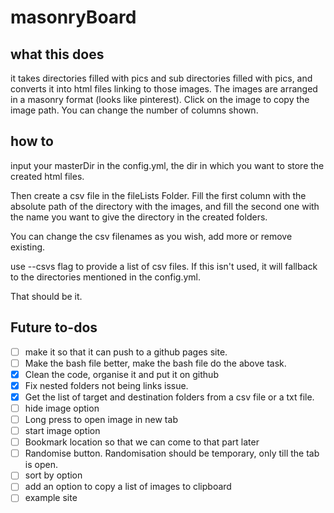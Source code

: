 # masonryBoard

## what this does

it takes directories filled with pics and sub directories filled with pics, and converts it into html files linking to those images. 
The images are arranged in a masonry format (looks like pinterest).
Click on the image to copy the image path.
You can change the number of columns shown.


## how to 

input your masterDir in the config.yml, the dir in which you want to store the created html files. 

Then create a csv file in the fileLists Folder.
Fill the first column with the absolute path of the directory with the images, and fill the second one with the name you want to give the directory in the created folders. 

You can change the csv filenames as you wish, add more or remove existing.

use --csvs flag to provide a list of csv files. If this isn't used, it will fallback to the directories mentioned in the config.yml.

That should be it. 


## Future to-dos

- [ ] make it so that it can push to a github pages site.
- [ ] Make the bash file better, make the bash file do the above task.
- [x] Clean the code, organise it and put it on github
- [x] Fix nested folders not being links issue.
- [x] Get the list of target and destination folders from a csv file or a txt file.
- [ ] hide image option
- [ ] Long press to open image in new tab
- [ ] start image option
- [ ] Bookmark location so that we can come to that part later
- [ ] Randomise button. Randomisation should be temporary, only till the tab is open. 
- [ ] sort by option
- [ ] add an option to copy a list of images to clipboard
- [ ] example site